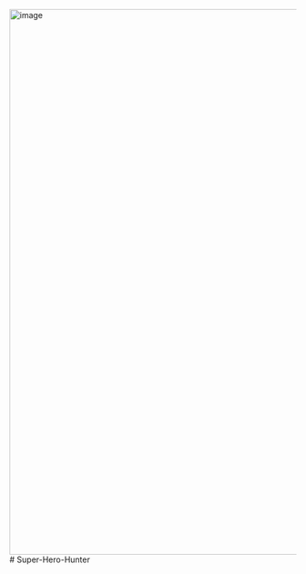 <img width="958" alt="image" src="https://github.com/Suryasmaty/Super-Hero-Hunter/assets/66779525/65a4a477-1ccb-4772-8ad1-998b366191fd"># Super-Hero-Hunter

